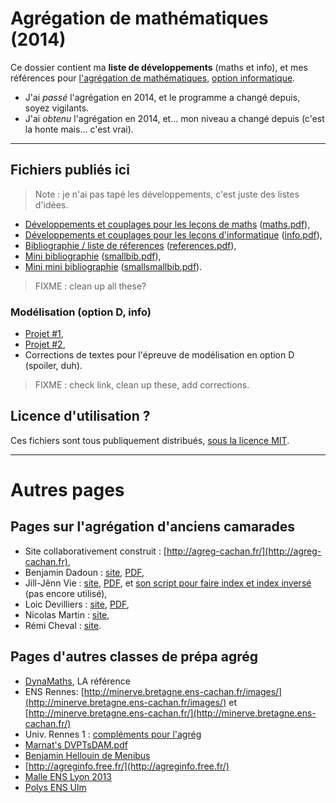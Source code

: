 # Agrégation de mathématiques (2014)
Ce dossier contient ma **liste de développements** (maths et info), et mes références pour [l'agrégation de mathématiques](http://agreg.org/), [option informatique](http://agreg-cachan.fr/info/).

- J'ai *passé* l'agrégation en 2014, et le programme a changé depuis, soyez vigilants.
- J'ai *obtenu* l'agrégation en 2014, et... mon niveau a changé depuis (c'est la honte mais... c'est vrai).

----

## Fichiers publiés ici
> Note : je n'ai pas tapé les développements, c'est juste des listes d'idées.

- [Développements et couplages pour les leçons de maths](maths.html) ([maths.pdf](maths.pdf)),
- [Développements et couplages pour les leçons d'informatique](info.html) ([info.pdf](info.pdf)),
- [Bibliographie / liste de réferences](references.html) ([references.pdf](references.pdf)),
- [Mini bibliographie](smallbib.html) ([smallbib.pdf](smallbib.pdf)),
- [Mini mini bibliographie](smallsmallbib.html) ([smallsmallbib.pdf](smallsmallbib.pdf)).

> FIXME : clean up all these?

### Modélisation (option D, info)
- [Projet #1](http://perso.crans.org/besson/a/m/1/),
- [Projet #2](http://perso.crans.org/besson/a/m/2/),
- Corrections de textes pour l'épreuve de modélisation en option D (spoiler, duh).

> FIXME : check link, clean up these, add corrections.

## Licence d'utilisation ?
Ces fichiers sont tous publiquement distribués, [sous la licence MIT](http://lbesson.mit-licence.org/).

----

# Autres pages
## Pages sur l'agrégation d'anciens camarades
- Site collaborativement construit : [http://agreg-cachan.fr/](http://agreg-cachan.fr),
- Benjamin Dadoun : [site](http://benjamin.dadoun.free.fr/agreg.html), [PDF](http://benjamin.dadoun.free.fr/couplages.pdf),
- Jill-Jênn Vie : [site](http://jill-jenn.net/agreg/index.html), [PDF](http://jill-jenn.net/_static/dog.pdf), et [son script pour faire index et index inversé](https://bitbucket.org/jilljenn/agreg/src/default/guide/) (pas encore utilisé),
- Loic Devilliers : [site](http://loic.devilliers.free.fr/agreg.html), [PDF](http://loic.devilliers.free.fr/devdedev.pdf),
- Nicolas Martin : [site](http://nicolas.martin.ens.free.fr/),
- Rémi Cheval : [site](http://www.podcast-science.com/category/agregation/developpements-algebre/).

## Pages d'autres classes de prépa agrég
- [DynaMaths](http://dyna.maths.free.fr/), LA référence
- ENS Rennes: [http://minerve.bretagne.ens-cachan.fr/images/](http://minerve.bretagne.ens-cachan.fr/images/) et [http://minerve.bretagne.ens-cachan.fr/](http://minerve.bretagne.ens-cachan.fr/)
- Univ. Rennes 1 : [compléments pour l'agrég](http://agreg-maths.univ-rennes1.fr/documentation/Complements.html)
- [Marnat's DVPTsDAM.pdf](http://www-irma.u-strasbg.fr/~marnat/Agregation_files/DVPTsDAM.pdf)
- [Benjamin Hellouin de Menibus](http://perso.ens-lyon.fr/benjamin.hellouin_de_menibus/Developpements/)
- [http://agreginfo.free.fr/](http://agreginfo.free.fr/)
- [Malle ENS Lyon 2013](https://docs.google.com/spreadsheet/ccc?key=0AsuL4pj5JHGydDJKbDF0ZkYzVTZwY2QwZUNlUFFBLVE&usp=drive_web#gid=0)
- [Polys ENS Ulm](http://www.math.ens.fr/enseignement/archives_pedagogiques.html?type=1)
